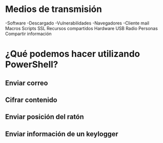 # Medios de transmisión

-Software
  -Descargado
  -Vulnerabilidades
    -Navegadores
    -Cliente mail
  Macros
  Scripts
  SSL
  Recursos compartidos
Hardware
  USB
Radio
Personas
  Compartir información

# ¿Qué podemos hacer utilizando PowerShell?
## Enviar correo
## Cifrar contenido
## Enviar posición del ratón
## Enviar información de un keylogger
